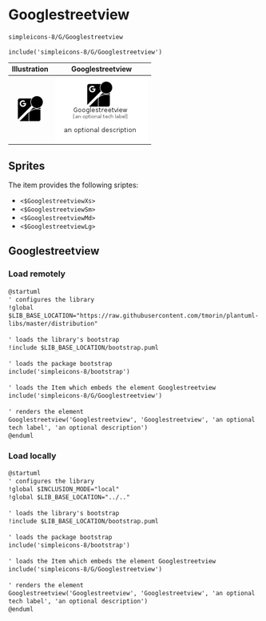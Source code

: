 # Googlestreetview


```text
simpleicons-8/G/Googlestreetview
```

```text
include('simpleicons-8/G/Googlestreetview')
```



| Illustration | Googlestreetview |
| :---: | :---: |
| ![illustration for Illustration](../../simpleicons-8/G/Googlestreetview.png) | ![illustration for Googlestreetview](../../simpleicons-8/G/Googlestreetview.Local.png) |



## Sprites
The item provides the following sriptes:

- `<$GooglestreetviewXs>`
- `<$GooglestreetviewSm>`
- `<$GooglestreetviewMd>`
- `<$GooglestreetviewLg>`





## Googlestreetview

### Load remotely
```plantuml
@startuml
' configures the library
!global $LIB_BASE_LOCATION="https://raw.githubusercontent.com/tmorin/plantuml-libs/master/distribution"

' loads the library's bootstrap
!include $LIB_BASE_LOCATION/bootstrap.puml

' loads the package bootstrap
include('simpleicons-8/bootstrap')

' loads the Item which embeds the element Googlestreetview
include('simpleicons-8/G/Googlestreetview')

' renders the element
Googlestreetview('Googlestreetview', 'Googlestreetview', 'an optional tech label', 'an optional description')
@enduml
```

### Load locally
```plantuml
@startuml
' configures the library
!global $INCLUSION_MODE="local"
!global $LIB_BASE_LOCATION="../.."

' loads the library's bootstrap
!include $LIB_BASE_LOCATION/bootstrap.puml

' loads the package bootstrap
include('simpleicons-8/bootstrap')

' loads the Item which embeds the element Googlestreetview
include('simpleicons-8/G/Googlestreetview')

' renders the element
Googlestreetview('Googlestreetview', 'Googlestreetview', 'an optional tech label', 'an optional description')
@enduml
```

